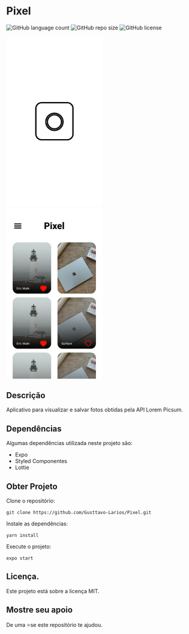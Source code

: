 # Pixel
![GitHub language count](https://shields.io/github/languages/top/Gusttavo-Larios/Pixel)
![GitHub repo size](https://shields.io/github/repo-size/Gusttavo-Larios/Pixel)
![GitHub license](https://shields.io/github/license/Gusttavo-Larios/Pixel)

<div style="
    width: 100%;
    position: relative;
">
    <img
    src="./images-readme/Splash.jpg"
    style="
        width: 16rem;
    "
    >
    <img
    src="./images-readme/Home.jpg"
    style="
        width: 16rem;
    "
    >
</div>

## Descrição

Aplicativo para visualizar e salvar fotos obtidas pela API Lorem Picsum.

## Dependências
<span>
    Algumas dependências utilizada neste projeto são:
<span>
<ul>
<li>Expo</li>
<li>Styled Componentes</li>
<li>Lottie</li>
</ul>

## Obter Projeto

Clone o repositório:

    git clone https://github.com/Gusttavo-Larios/Pixel.git

Instale as dependências:

    yarn install

Execute o projeto:

    expo start

## Licença.

Este projeto está sobre a licença MIT.

## Mostre seu apoio

De uma ⭐se este repositório te ajudou.